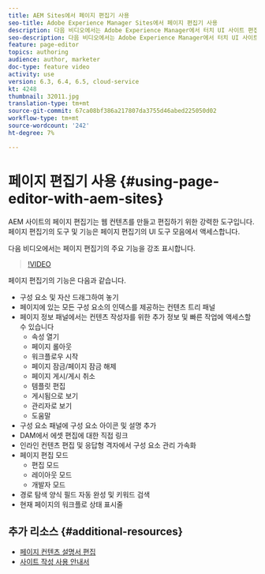 ```yaml
---
title: AEM Sites에서 페이지 편집기 사용
seo-title: Adobe Experience Manager Sites에서 페이지 편집기 사용
description: 다음 비디오에서는 Adobe Experience Manager에서 터치 UI 사이트 편집기의 주요 기능 중 몇 가지를 강조 표시합니다.
seo-description: 다음 비디오에서는 Adobe Experience Manager에서 터치 UI 사이트 편집기의 주요 기능 중 몇 가지를 강조 표시합니다.
feature: page-editor
topics: authoring
audience: author, marketer
doc-type: feature video
activity: use
version: 6.3, 6.4, 6.5, cloud-service
kt: 4248
thumbnail: 32011.jpg
translation-type: tm+mt
source-git-commit: 67ca08bf386a217807da3755d46abed225050d02
workflow-type: tm+mt
source-wordcount: '242'
ht-degree: 7%

---
```



# 페이지 편집기 사용 {#using-page-editor-with-aem-sites}

AEM 사이트의 페이지 편집기는 웹 컨텐츠를 만들고 편집하기 위한 강력한 도구입니다. 페이지 편집기의 도구 및 기능은 페이지 편집기의 UI 도구 모음에서 액세스합니다.

다음 비디오에서는 페이지 편집기의 주요 기능을 강조 표시합니다.

>[!VIDEO](https://video.tv.adobe.com/v/32011?quality=12&learn=on)

페이지 편집기의 기능은 다음과 같습니다.

* 구성 요소 및 자산 드래그하여 놓기
* 페이지에 있는 모든 구성 요소의 인덱스를 제공하는 컨텐츠 트리 패널
* 페이지 정보 패널에서는 컨텐츠 작성자를 위한 추가 정보 및 빠른 작업에 액세스할 수 있습니다
   * 속성 열기
   * 페이지 롤아웃
   * 워크플로우 시작
   * 페이지 잠금/페이지 잠금 해제
   * 페이지 게시/게시 취소
   * 템플릿 편집
   * 게시됨으로 보기
   * 관리자로 보기
   * 도움말
* 구성 요소 패널에 구성 요소 아이콘 및 설명 추가
* DAM에서 에셋 편집에 대한 직접 링크
* 인라인 컨텐츠 편집 및 응답형 격자에서 구성 요소 관리 가속화
* 페이지 편집 모드
   * 편집 모드
   * 레이아웃 모드
   * 개발자 모드
* 경로 탐색 양식 필드 자동 완성 및 키워드 검색
* 현재 페이지의 워크플로 상태 표시줄

## 추가 리소스 {#additional-resources}

* [페이지 컨텐츠 설명서 편집](https://docs.adobe.com/content/help/en/experience-manager-65/authoring/authoring/editing-content.html)
* [사이트 작성 사용 안내서](https://docs.adobe.com/content/help/en/experience-manager-65/authoring/home.html)
